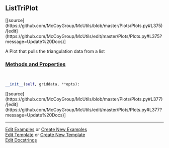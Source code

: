 ## <a id="McUtils.Plots.Plots.ListTriPlot">ListTriPlot</a> 
<div class="docs-source-link" markdown="1">
[[source](https://github.com/McCoyGroup/McUtils/blob/master/Plots/Plots.py#L375)/[edit](https://github.com/McCoyGroup/McUtils/edit/master/Plots/Plots.py#L375?message=Update%20Docs)]
</div>

A Plot that pulls the triangulation data from a list

<div class="collapsible-section">
 <div class="collapsible-section collapsible-section-header" markdown="1">
 
### <a class="collapse-link" data-toggle="collapse" href="#methods">Methods and Properties</a> <a class="float-right" data-toggle="collapse" href="#methods"><i class="fa fa-chevron-down"></i></a>

 </div>
 <div class="collapsible-section collapsible-section-body collapse" id="methods" markdown="1">

<a id="McUtils.Plots.Plots.ListTriPlot.__init__" class="docs-object-method">&nbsp;</a> 
```python
__init__(self, griddata, **opts): 
```
<div class="docs-source-link" markdown="1">
[[source](https://github.com/McCoyGroup/McUtils/blob/master/Plots/Plots.py#L377)/[edit](https://github.com/McCoyGroup/McUtils/edit/master/Plots/Plots.py#L377?message=Update%20Docs)]
</div>

 </div>
</div>




___

[Edit Examples](https://github.com/McCoyGroup/McUtils/edit/gh-pages/ci/examples/McUtils/Plots/Plots/ListTriPlot.md) or 
[Create New Examples](https://github.com/McCoyGroup/McUtils/new/gh-pages/?filename=ci/examples/McUtils/Plots/Plots/ListTriPlot.md) <br/>
[Edit Template](https://github.com/McCoyGroup/McUtils/edit/gh-pages/ci/docs/McUtils/Plots/Plots/ListTriPlot.md) or 
[Create New Template](https://github.com/McCoyGroup/McUtils/new/gh-pages/?filename=ci/docs/templates/McUtils/Plots/Plots/ListTriPlot.md) <br/>
[Edit Docstrings](https://github.com/McCoyGroup/McUtils/edit/master/Plots/Plots.py#L375?message=Update%20Docs)